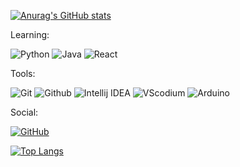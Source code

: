 
[![Anurag's GitHub stats](https://github-readme-stats.vercel.app/api?username=TimothyM2005&count_private=true&show_icons=true&theme=tokyonight)](https://github.com/anuraghazra/github-readme-stats)

Learning:

![Python](https://img.shields.io/badge/-Python-ffba01?style=for-the-badge&logo=python&logoColor=white)
![Java](https://img.shields.io/badge/Java-d65d0e?style=for-the-badge&logo=java&logoColor=white)
![React](https://img.shields.io/badge/React-d65d0e?style=for-the-badge&logo=java&logoColor=white)

Tools:

![Git](https://img.shields.io/badge/Git-orange?style=for-the-badge&logo=Git&logoColor=white)
![Github](https://img.shields.io/badge/Github-gray?style=for-the-badge&logo=Github&logoColor=white)
![Intellij IDEA](https://img.shields.io/badge/Intellij-ff0066?style=for-the-badge&logo=IntelliJ-IDEA&logoColor=white)
![VScodium](https://img.shields.io/badge/VScodium-0084e0?style=for-the-badge&logo=visualstudiocode&logoColor=white)
![Arduino](https://img.shields.io/badge/Arduino-00878F?style=for-the-badge&logo=arduino&logoColor=white)

Social:

[![GitHub](https://img.shields.io/github/followers/TimothyM2005?color=192841&label=Timothy_Mitchell&logo=github&logoColor=192841&style=for-the-badge)](https://github.com/LunaAstris16)

[![Top Langs](https://github-readme-stats.vercel.app/api/top-langs/?username=TimothyM2005&hide=Mathematica&langs_count=8&layout=compact&theme=tokyonight)](https://github.com/anuraghazra/github-readme-stats)
